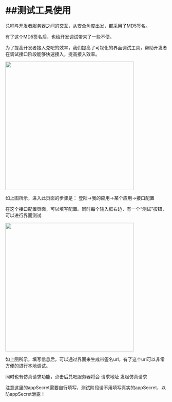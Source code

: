 ##测试工具使用
============

兑吧与开发者服务器之间的交互，从安全角度出发，都采用了MD5签名。

有了这个MD5签名后，也给开发调试带来了一些不便。

为了提高开发者接入兑吧的效率，我们提高了可视化的界面调试工具，帮助开发者在调试接口阶段能够快速接入，提高接入效率。

<img src="http://dui88.qiniudn.com/nur1mtpisu.png" width="400px"/>

如上图所示，进入此页面的步骤是： 登陆->我的应用->某个应用->接口配置

在这个接口配置页面，可以填写配置。同时每个输入框右边，有一个“测试”按钮，可以进行界面测试

<img src="http://dui88.qiniudn.com/lukwo3wubb.png" width="400px" />

如上图所示，填写信息后，可以通过界面来生成带签名url，有了这个url可以非常方便的进行本地调试。

同时也有仿真请求功能，点击后兑吧服务器将会 请求地址 发起仿真请求

注意这里的appSecret需要自行填写，测试阶段请不用填写真实的appSecret，以防appSecret泄露！

